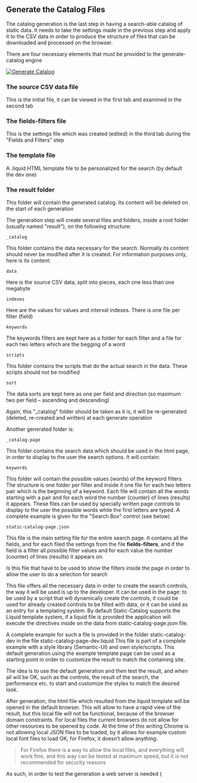 ﻿## Generate the Catalog Files

The catalog generation is the last step in having a search-able catalog of static data. It needs to take the settings made in the previous step and apply it to the CSV data in order to produce the structure of files that can be downloaded and processed on the browser.

There are four necessary elements that must be provided to the generate-catalog engine

[![Generate Catalog]( ../screenshots/static-catalog--generate.png)]( ../screenshots/static-catalog--generate.png)

### The **source** CSV data file

This is the initial file, it can be viewed in the first tab and examined in the second tab

### The **fields-filters** file

This is the settings file which was created (edited) in the third tab during the "Fields and Filters" step

### The **template** file

A .liquid HTML template file to be personalized for the search (by default the dev one)

### The result folder

This folder will contain the generated catalog. Its content will be deleted on the start of each generation


The generation step will create several files and folders, inside a root folder (usually named "result"), on the following structure:

```_catalog```

This folder contains the data necessary for the search. Normally its content should never be modified after it is created. For information purposes only, here is its content:

```data```

Here is the source CSV data, split into pieces, each one less than one megabyte

```indexes```

Here are the values for values and interval indexes. There is one file per filter (field)

```keywords```

The keywords filters are kept here as a folder for each filter and a file for each two letters which are the begging of a word

```scripts```

This folder contains the scripts that do the actual search in the data. These scripts should not be modified

```sort```

The data sorts are kept here as one per field and direction (so maximum two per field – ascending and descending)


Again, this "_catalog" folder should be taken as it is, it will be re-generated (deleted, re-created and written) at each generate operation


Another generated folder is:

```_catalog-page```

This folder contains the search data which should be used in the html page, in order to display to the user the search options. It will contain:

```keywords```

This folder will contain the possible values (words) of the keyword filters
The structure is one folder per filter and inside it one file for each two letters pair which is the beginning of a keyword. Each file will contain all the words starting with a pair and for each word the number (counter) of lines (results) it appears.
These files can be used by specially written page controls to display to the user the possible words while the first letters are typed.
A complete example is given for the "Search Box" control (see below)

```static-catalog-page.json```

This file is the main setting file for the entire search page. It contains all the fields, and for each filed the settings from the file **fields-filters**, and if the field is a filter all possible filter values and for each value the number (counter) of lines (results) it appears on.

Is this file that have to be used to show the filters inside the page in order to allow the user to do a selection for search

This file offers all the necessary data in order to create the search controls, the way it will be used is up to the developer. It can be used in the page: to be used by a script that will dynamically create the controls, it could be used for already created controls to be filled with data, or it can be used as an entry for a templating system. By default Static-Catalog supports the Liquid template system, if a liquid file is provided the application will execute the directives inside on the data from static-catalog-page.json file.

A complete example for such a file is provided in the folder static-catalog-dev in the file static-catalog-page-dev.liquid
This file is part of a complete example with a style library (Semantic-UI) and own style/scripts. This default generation using the example template page can be used as a starting point in order to customize the result to match the containing site.

The idea is to use the default generation and then test the result, and when all will be OK, such as the controls, the result of the search, the performance etc. to start and customize the styles to match the desired look.

After generation, the html file which resulted from the liquid template will be opened in the default browser. This will allow to have a rapid view of the result, but this local file will not be functional, because of the browser domain constraints. For local files the current browsers do not allow for other resources to be opened by code. At the time of this writing Chrome is not allowing local JSON files to be loaded, by it allows for example custom local font files to load OK; for Firefox, it doesn’t allow anything.

> For Firefox there is a way to allow the local files, and everything will work fine, and this way can be tested at maximum speed, but it is not recommended for security reasons

As such, in order to test the generation a web server is needed (

